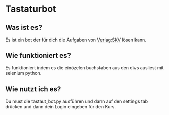 # Tastaturbot
## Was ist es?
Es ist ein bot der für dich die Aufgaben von [Verlag:SKV](https://tastaturschreiben.verlagskv.ch/#/login) lösen kann.
## Wie funktioniert es?
Es funktioniert indem es die einözelen buchstaben aus den divs ausliest mit selenium python.
## Wie nutzt ich es?
Du must die tastaut_bot.py ausführen und dann auf den settings tab drücken und dann dein Login eingeben für den Kurs.
